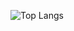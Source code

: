 ![Top Langs](https://github-readme-stats.vercel.app/api/top-langs/?username=pablofsc&layout=compact)

<!--
<div style"display: inline_block">
<img height="25px" width="25px" src="https://cdn.jsdelivr.net/gh/devicons/devicon/icons/c/c-plain.svg" />
<img height="25px" width="25px" src="https://cdn.jsdelivr.net/gh/devicons/devicon/icons/html5/html5-plain-wordmark.svg" />
<img height="25px" width="25px" src="https://cdn.jsdelivr.net/gh/devicons/devicon/icons/css3/css3-plain-wordmark.svg" />
<img height="25px" width="25px" src="https://cdn.jsdelivr.net/gh/devicons/devicon/icons/javascript/javascript-original.svg" />
</div>

**pablofsc/pablofsc** is a ✨ _special_ ✨ repository because its `README.md` (this file) appears on your GitHub profile.

Here are some ideas to get you started:

- 🔭 I’m currently working on ...
- 🌱 I’m currently learning ...
- 👯 I’m looking to collaborate on ...
- 🤔 I’m looking for help with ...
- 💬 Ask me about ...
- 📫 How to reach me: ...
- 😄 Pronouns: ...
- ⚡ Fun fact: ...
-->
